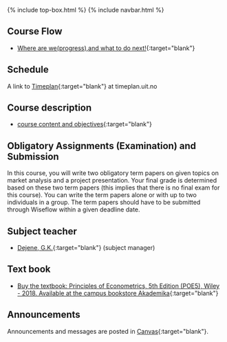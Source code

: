 {% include top-box.html %} <!-- Kode for å inkludere boksen på toppen av siden. Se _config.yml for å gjøre endringer. -->
{% include navbar.html %} <!-- Kode for navigasjonsmeny. Se navbar.html for å gjøre endringer. -->
<!-- Gjør endringer under her -->

## Course Flow   

- [Where are we(progress),and what to do next!](courseplan.md){:target="blank"}

## Schedule 
A link to [Timeplan](https://timeplan.uit.no/emne_timeplan.php?sem=22h&module=SOK-3008-1#week=33-52 ){:target="blank"} at timeplan.uit.no

## Course description
 
- [course content and objectives](https://uit.no/utdanning/emner/emne/765596/sok-3008){:target="blank"}

## Obligatory Assignments (Examination) and Submission 

 In this course, you will write two obligatory term papers on given topics on market analysis and a project presentation. Your final grade is determined based on these two term papers (this implies that there is no final exam for this course). You can write the term papers alone or with up to two individuals in a group. The term papers should have to be submitted through Wiseflow within a given deadline date.
 
## Subject teacher   

- [Dejene, G.K.](https://uit.no/ansatte/person?p_document_id=559969){:target="blank"} (subject manager)

## Text book 
- [Buy the textbook: Principles of Econometrics, 5th Edition (POE5), Wiley - 2018. Available at the campus bookstore Akademika](https://principlesofeconometrics.com/poe5/poe5.html){:target="blank"}

## Announcements

Announcements and messages are posted in [Canvas](https://uit.instructure.com/courses/26960/announcements){:target="blank"}.

  
